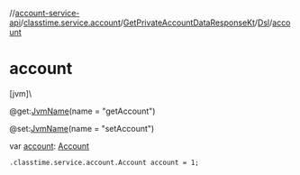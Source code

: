 //[account-service-api](../../../../index.md)/[classtime.service.account](../../index.md)/[GetPrivateAccountDataResponseKt](../index.md)/[Dsl](index.md)/[account](account.md)

# account

[jvm]\

@get:[JvmName](https://kotlinlang.org/api/latest/jvm/stdlib/kotlin.jvm/-jvm-name/index.html)(name = &quot;getAccount&quot;)

@set:[JvmName](https://kotlinlang.org/api/latest/jvm/stdlib/kotlin.jvm/-jvm-name/index.html)(name = &quot;setAccount&quot;)

var [account](account.md): [Account](../../-account/index.md)

<code>.classtime.service.account.Account account = 1;</code>
